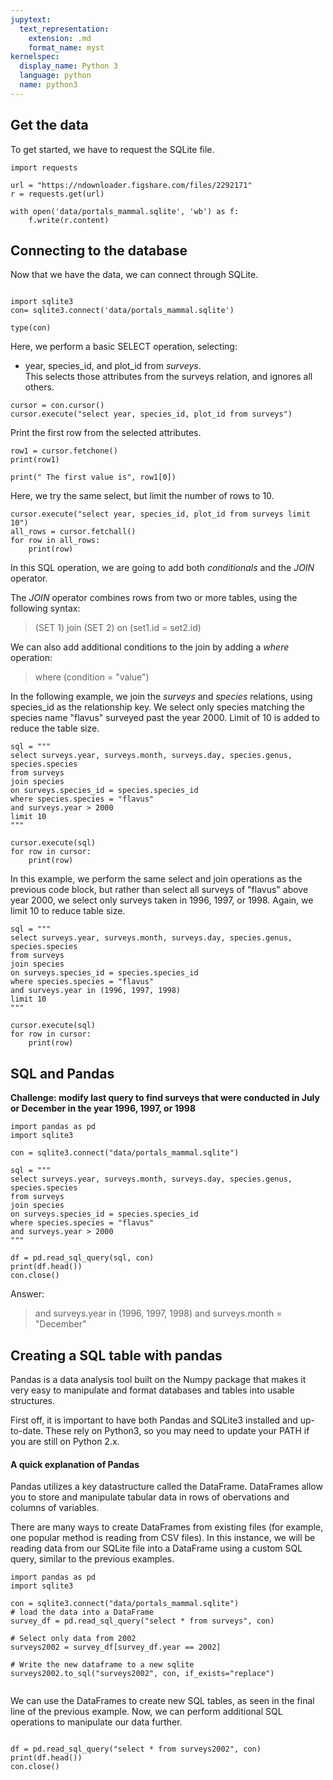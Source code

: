 ```yaml
---
jupytext:
  text_representation:
    extension: .md
    format_name: myst
kernelspec:
  display_name: Python 3
  language: python
  name: python3
---
```



## Get the data  

To get started, we have to request the SQLite file.

```{code-cell} python3
import requests

url = "https://ndownloader.figshare.com/files/2292171"
r = requests.get(url)

with open('data/portals_mammal.sqlite', 'wb') as f:
    f.write(r.content)
```

## Connecting to the database  

Now that we have the data, we can connect through SQLite.

```{code-cell} python3

import sqlite3
con= sqlite3.connect('data/portals_mammal.sqlite')
```


```{code-cell} python3
type(con)
```


Here, we perform a basic SELECT operation, selecting:
* year, species_id, and plot_id from _surveys_.  
This selects those attributes from the surveys relation, and ignores all others.

```{code-cell} python3
cursor = con.cursor()
cursor.execute("select year, species_id, plot_id from surveys")
```


Print the first row from the selected attributes.

```{code-cell} python3
row1 = cursor.fetchone()
print(row1)
```


```{code-cell} python3
print(" The first value is", row1[0])
```

Here, we try the same select, but limit the number of rows to 10.

```{code-cell} python3
cursor.execute("select year, species_id, plot_id from surveys limit 10")
all_rows = cursor.fetchall()
for row in all_rows:
    print(row)
```

In this SQL operation, we are going to add both _conditionals_ and the _JOIN_ operator.  

The _JOIN_ operator combines rows from two or more tables, using the following syntax:  
> (SET 1) join (SET 2) on (set1.id = set2.id)  
 
We can also add additional conditions to the join by adding a _where_ operation:

> where (condition = "value")  

In the following example, we join the _surveys_ and _species_ relations, using species_id as the relationship key. We select only species matching the species name "flavus" surveyed past the year 2000.
Limit of 10 is added to reduce the table size.
```{code-cell} python3
sql = """
select surveys.year, surveys.month, surveys.day, species.genus, species.species
from surveys
join species
on surveys.species_id = species.species_id
where species.species = "flavus"
and surveys.year > 2000
limit 10
"""

cursor.execute(sql)
for row in cursor:
    print(row)
```
  
In this example, we perform the same select and join operations as the previous code block, but rather than select all surveys of "flavus" above year 2000, we select only surveys taken in 1996, 1997, or 1998.
Again, we limit 10 to reduce table size.

```{code-cell} python3
sql = """
select surveys.year, surveys.month, surveys.day, species.genus, species.species
from surveys
join species
on surveys.species_id = species.species_id
where species.species = "flavus"
and surveys.year in (1996, 1997, 1998)
limit 10
"""

cursor.execute(sql)
for row in cursor:
    print(row)
```    

## SQL and Pandas

**Challenge: modify last query to find surveys that were conducted in July or December in the year 1996, 1997, or 1998**


```{code-cell} python3
import pandas as pd
import sqlite3

con = sqlite3.connect("data/portals_mammal.sqlite")

sql = """
select surveys.year, surveys.month, surveys.day, species.genus, species.species
from surveys
join species
on surveys.species_id = species.species_id
where species.species = "flavus"
and surveys.year > 2000
"""

df = pd.read_sql_query(sql, con)
print(df.head())
con.close()

```

Answer:
> and surveys.year in (1996, 1997, 1998) and surveys.month = "December"


## Creating a SQL table with pandas

Pandas is a data analysis tool built on the Numpy package that makes it very easy to manipulate and format databases and tables into usable structures.  

First off, it is important to have both Pandas and SQLite3 installed and up-to-date. These rely on Python3, so you may need to update your PATH if you are still on Python 2.x.  

#### A quick explanation of Pandas

Pandas utilizes a key datastructure called the DataFrame. DataFrames allow you to store and manipulate tabular data in rows of obervations and columns of variables.  

There are many ways to create DataFrames from existing files (for example, one popular method is reading from CSV files). In this instance, we will be reading data from our SQLite file into a DataFrame using a custom SQL query, similar to the previous examples.

```{code-cell} python3
import pandas as pd
import sqlite3

con = sqlite3.connect("data/portals_mammal.sqlite")
# load the data into a DataFrame
survey_df = pd.read_sql_query("select * from surveys", con)

# Select only data from 2002
surveys2002 = survey_df[survey_df.year == 2002]

# Write the new dataframe to a new sqlite 
surveys2002.to_sql("surveys2002", con, if_exists="replace")


```

We can use the DataFrames to create new SQL tables, as seen in the final line of the previous example. Now, we can perform additional SQL operations to manipulate our data further.


```{code-cell} python3

df = pd.read_sql_query("select * from surveys2002", con)
print(df.head())
con.close()
```
